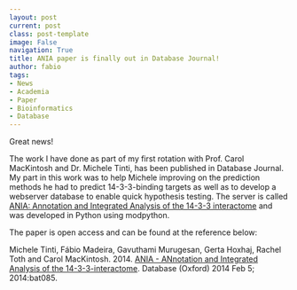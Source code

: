 ```yaml
---
layout: post
current: post
class: post-template
image: False
navigation: True
title: ANIA paper is finally out in Database Journal!
author: fabio
tags:
- News
- Academia
- Paper
- Bioinformatics
- Database
---
```


Great news! 

The work I have done as part of my first rotation with Prof. Carol MacKintosh and Dr. Michele Tinti, has been published in Database Journal. My part in this work was to help Michele improving on the prediction methods he had to predict 14-3-3-binding targets as well as to develop a webserver database to enable quick hypothesis testing. The server is called [ANIA: Annotation and Integrated Analysis of the 14-3-3 interactome](https://ania-1433.lifesci.dundee.ac.uk/prediction/webserver/index.py) and was developed in Python using modpython.

The paper is open access and can be found at the reference below:

Michele Tinti, Fábio Madeira, Gavuthami Murugesan, Gerta Hoxhaj, Rachel Toth and Carol MacKintosh. 2014. [ANIA - ANnotation and Integrated Analysis of the 14-3-3-interactome](http://database.oxfordjournals.org/content/2014/bat085.long). Database (Oxford) 2014 Feb 5; 2014:bat085.